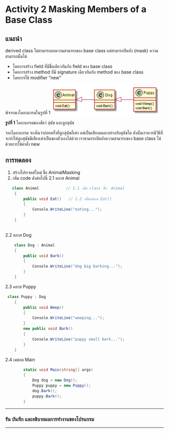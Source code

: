 # Activity 2 Masking Members of a Base Class

## แนะนำ
derived class ไม่สามารถลบความสามารถของ base class แต่สามารถปิดบัง (mask) ความสามารถนั้นได้ 
- โดยการสร้าง field ที่มีชื่อเดียวกันกับ field ของ base class
- โดยการสร้าง method ที่มี signature เดียวกันกับ method ของ base class
- โดยการใช้ modifier “new”

พิจารณาไดอะแกรมในรูปที่ 1
![](puml-diagram/Act2-Dia1.png)

__รูปที่ 1__ ไดอะแกรมของสัตว์ สุนัข และลูกสุนัข

จากไดอะแกรม จะเห็นว่าบ่อยครั้งที่ลูกสุนัขก็เห่า แต่เป็นเสียงคนละอย่างกับสุนัขโต ดังนั้นเราควรมีวิธีที่จะทำให้ลูกสุนัขมีเสียงเห่าเป็นของตัวเองได้ด้วย เราสามารถปิดบังความสามารถของ base class ได้ด้วยการใช้คำสั่ง new

## การทดลอง
1. สร้างโปรเจคต์ใหม่ ชื่อ AnimalMasking
2. เพิ่ม code ดังต่อไปนี้
2.1 คลาส Animal

``` C#
   class Animal            // 1.1 เพิ่ม class ชื่อ  Animal
    {
        public void Eat()   // 1.2 เพิ่มเมธอด Eat()
        {
            Console.WriteLine("eating...");
        }
    }
    
```
2.2 คลาส Dog
``` C#
    class Dog : Animal
    {
        public void Bark()
        {
            Console.WriteLine("dog big barking...");    
        }
    }
```

2.3 คลาส Puppy

``` C#
 class Puppy : Dog
    {
        public void Weep()
        {
            Console.WriteLine("weeping...");
        }
        new public void Bark()
        {
            Console.WriteLine("puppy small bark...");
        }
    }
``` 

2.4 เมธอด Main

``` C#
        static void Main(string[] args)
        {
            Dog dog = new Dog();
            Puppy puppy = new Puppy();
            dog.Bark();
            puppy.Bark();
        }
``` 

***
### รัน บันทึก และอธิบายผลการทำงานของโปรแกรม

 
***